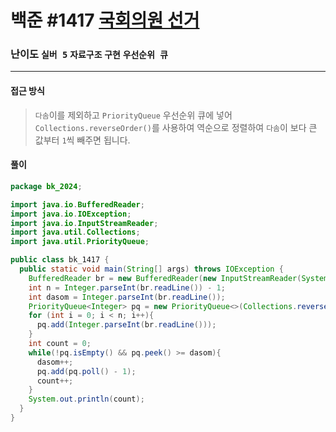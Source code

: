 # 백준 #1417 [국회의원 선거](https://www.acmicpc.net/problem/1417)

### 난이도 `실버 5` `자료구조`  `구현` `우선순위 큐`

---

#### 접근 방식

> `다솜`이를 제외하고 `PriorityQueue` 우선순위 큐에 넣어 `Collections.reverseOrder()`를 사용하여 역순으로 정렬하여 `다솜`이 보다 큰 값부터 `1`씩 빼주면 됩니다.

#### 풀이

```java
package bk_2024;

import java.io.BufferedReader;
import java.io.IOException;
import java.io.InputStreamReader;
import java.util.Collections;
import java.util.PriorityQueue;

public class bk_1417 {
  public static void main(String[] args) throws IOException {
    BufferedReader br = new BufferedReader(new InputStreamReader(System.in));
    int n = Integer.parseInt(br.readLine()) - 1;
    int dasom = Integer.parseInt(br.readLine());
    PriorityQueue<Integer> pq = new PriorityQueue<>(Collections.reverseOrder());
    for (int i = 0; i < n; i++){
      pq.add(Integer.parseInt(br.readLine()));
    }
    int count = 0;
    while(!pq.isEmpty() && pq.peek() >= dasom){
      dasom++;
      pq.add(pq.poll() - 1);
      count++;
    }
    System.out.println(count);
  }
}
```

